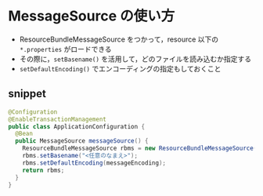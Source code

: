 # MessageSource の使い方

- ResourceBundleMessageSource をつかって，resource 以下の `*.properties` がロードできる
- その際に，`setBasename()` を活用して，どのファイルを読み込むか指定する
- `setDefaultEncoding()` でエンコーディングの指定もしておくこと

## snippet

```java
@Configuration
@EnableTransactionManagement
public class ApplicationConfiguration {
  @Bean
  public MessageSource messageSource() {
    ResourceBundleMessageSource rbms = new ResourceBundleMessageSource();
    rbms.setBasename("<任意のなまえ>");
    rbms.setDefaultEncoding(messageEncoding);
    return rbms;
  }
}
```
